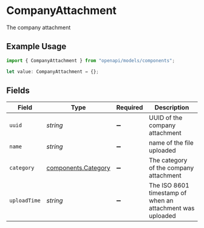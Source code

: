 # CompanyAttachment

The company attachment

## Example Usage

```typescript
import { CompanyAttachment } from "openapi/models/components";

let value: CompanyAttachment = {};
```

## Fields

| Field                                                      | Type                                                       | Required                                                   | Description                                                |
| ---------------------------------------------------------- | ---------------------------------------------------------- | ---------------------------------------------------------- | ---------------------------------------------------------- |
| `uuid`                                                     | *string*                                                   | :heavy_minus_sign:                                         | UUID of the company attachment                             |
| `name`                                                     | *string*                                                   | :heavy_minus_sign:                                         | name of the file uploaded                                  |
| `category`                                                 | [components.Category](../../models/components/category.md) | :heavy_minus_sign:                                         | The category of the company attachment                     |
| `uploadTime`                                               | *string*                                                   | :heavy_minus_sign:                                         | The ISO 8601 timestamp of when an attachment was uploaded  |